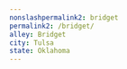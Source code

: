 ```yaml
---
﻿nonslashpermalink2: bridget
permalink2: /bridget/
alley: Bridget
city: Tulsa
state: Oklahoma
---
```

